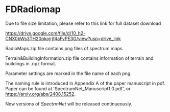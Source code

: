 # FDRadiomap
Due to file size limitation, please refer to this link for full dataset download

https://drive.google.com/file/d/10_h2-CNX0bWs3TH20pkojrjf4aFvPE3G/view?usp=drive_link

RadioMaps.zip file contains png files of spectrum maps. 

Terrain&BuildingInformation.zip file contains information of terrain and buildings in .npz format.

Parameter settings are marked in the file name of each png. 

The naming rule is introduced in Appendix A of the paper manuscript in pdf. Paper can be found at 'SpectrumNet_Manuscript1.0.pdf', or https://arxiv.org/abs/2408.15252.

New versions of _SpectrmNet_ will be released continueously.
